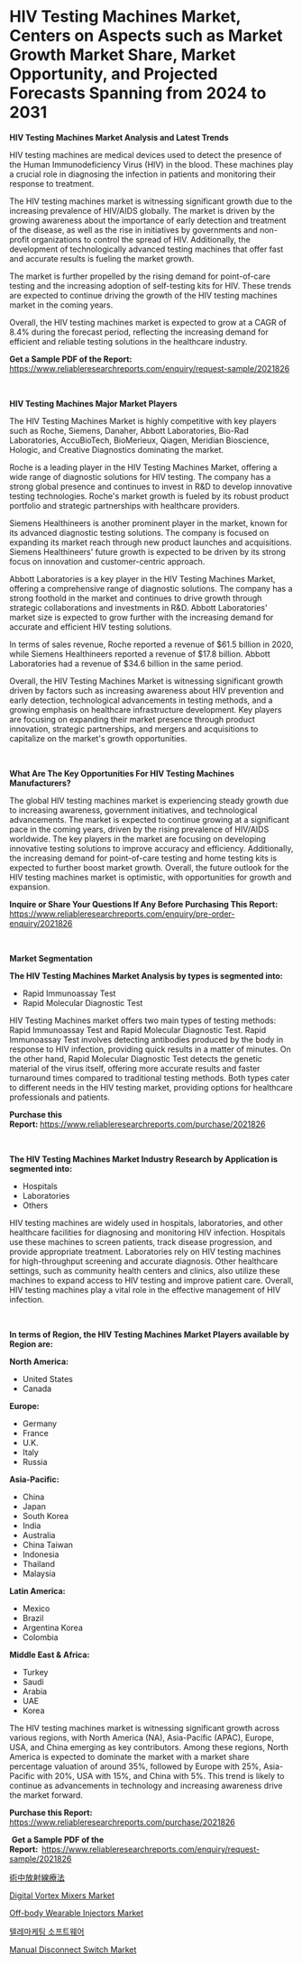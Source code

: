 <p><h1>HIV Testing Machines Market, Centers on Aspects such as Market Growth Market Share, Market Opportunity, and Projected Forecasts Spanning from 2024 to 2031</h1></p><p><strong>HIV Testing Machines Market Analysis and Latest Trends</strong></p>
<p><p>HIV testing machines are medical devices used to detect the presence of the Human Immunodeficiency Virus (HIV) in the blood. These machines play a crucial role in diagnosing the infection in patients and monitoring their response to treatment.</p><p>The HIV testing machines market is witnessing significant growth due to the increasing prevalence of HIV/AIDS globally. The market is driven by the growing awareness about the importance of early detection and treatment of the disease, as well as the rise in initiatives by governments and non-profit organizations to control the spread of HIV. Additionally, the development of technologically advanced testing machines that offer fast and accurate results is fueling the market growth.</p><p>The market is further propelled by the rising demand for point-of-care testing and the increasing adoption of self-testing kits for HIV. These trends are expected to continue driving the growth of the HIV testing machines market in the coming years.</p><p>Overall, the HIV testing machines market is expected to grow at a CAGR of 8.4% during the forecast period, reflecting the increasing demand for efficient and reliable testing solutions in the healthcare industry.</p></p>
<p><strong>Get a Sample PDF of the Report:&nbsp;</strong> <a href="https://www.reliableresearchreports.com/enquiry/request-sample/2021826">https://www.reliableresearchreports.com/enquiry/request-sample/2021826</a></p>
<p>&nbsp;</p>
<p><strong>HIV Testing Machines Major Market Players</strong></p>
<p><p>The HIV Testing Machines Market is highly competitive with key players such as Roche, Siemens, Danaher, Abbott Laboratories, Bio-Rad Laboratories, AccuBioTech, BioMerieux, Qiagen, Meridian Bioscience, Hologic, and Creative Diagnostics dominating the market.</p><p>Roche is a leading player in the HIV Testing Machines Market, offering a wide range of diagnostic solutions for HIV testing. The company has a strong global presence and continues to invest in R&D to develop innovative testing technologies. Roche's market growth is fueled by its robust product portfolio and strategic partnerships with healthcare providers.</p><p>Siemens Healthineers is another prominent player in the market, known for its advanced diagnostic testing solutions. The company is focused on expanding its market reach through new product launches and acquisitions. Siemens Healthineers' future growth is expected to be driven by its strong focus on innovation and customer-centric approach.</p><p>Abbott Laboratories is a key player in the HIV Testing Machines Market, offering a comprehensive range of diagnostic solutions. The company has a strong foothold in the market and continues to drive growth through strategic collaborations and investments in R&D. Abbott Laboratories' market size is expected to grow further with the increasing demand for accurate and efficient HIV testing solutions.</p><p>In terms of sales revenue, Roche reported a revenue of $61.5 billion in 2020, while Siemens Healthineers reported a revenue of $17.8 billion. Abbott Laboratories had a revenue of $34.6 billion in the same period.</p><p>Overall, the HIV Testing Machines Market is witnessing significant growth driven by factors such as increasing awareness about HIV prevention and early detection, technological advancements in testing methods, and a growing emphasis on healthcare infrastructure development. Key players are focusing on expanding their market presence through product innovation, strategic partnerships, and mergers and acquisitions to capitalize on the market's growth opportunities.</p></p>
<p>&nbsp;</p>
<p><strong>What Are The Key Opportunities For HIV Testing Machines Manufacturers?</strong></p>
<p><p>The global HIV testing machines market is experiencing steady growth due to increasing awareness, government initiatives, and technological advancements. The market is expected to continue growing at a significant pace in the coming years, driven by the rising prevalence of HIV/AIDS worldwide. The key players in the market are focusing on developing innovative testing solutions to improve accuracy and efficiency. Additionally, the increasing demand for point-of-care testing and home testing kits is expected to further boost market growth. Overall, the future outlook for the HIV testing machines market is optimistic, with opportunities for growth and expansion.</p></p>
<p><strong>Inquire or Share Your Questions If Any Before Purchasing This Report:</strong> <a href="https://www.reliableresearchreports.com/enquiry/pre-order-enquiry/2021826">https://www.reliableresearchreports.com/enquiry/pre-order-enquiry/2021826</a></p>
<p>&nbsp;</p>
<p><strong>Market Segmentation</strong></p>
<p><strong>The HIV Testing Machines Market Analysis by types is segmented into:</strong></p>
<p><ul><li>Rapid Immunoassay Test</li><li>Rapid Molecular Diagnostic Test</li></ul></p>
<p><p>HIV Testing Machines market offers two main types of testing methods: Rapid Immunoassay Test and Rapid Molecular Diagnostic Test. Rapid Immunoassay Test involves detecting antibodies produced by the body in response to HIV infection, providing quick results in a matter of minutes. On the other hand, Rapid Molecular Diagnostic Test detects the genetic material of the virus itself, offering more accurate results and faster turnaround times compared to traditional testing methods. Both types cater to different needs in the HIV testing market, providing options for healthcare professionals and patients.</p></p>
<p><strong>Purchase this Report:&nbsp;</strong><a href="https://www.reliableresearchreports.com/purchase/2021826">https://www.reliableresearchreports.com/purchase/2021826</a></p>
<p>&nbsp;</p>
<p><strong>The HIV Testing Machines Market Industry Research by Application is segmented into:</strong></p>
<p><ul><li>Hospitals</li><li>Laboratories</li><li>Others</li></ul></p>
<p><p>HIV testing machines are widely used in hospitals, laboratories, and other healthcare facilities for diagnosing and monitoring HIV infection. Hospitals use these machines to screen patients, track disease progression, and provide appropriate treatment. Laboratories rely on HIV testing machines for high-throughput screening and accurate diagnosis. Other healthcare settings, such as community health centers and clinics, also utilize these machines to expand access to HIV testing and improve patient care. Overall, HIV testing machines play a vital role in the effective management of HIV infection.</p></p>
<p>&nbsp;</p>
<p><strong>In terms of Region, the HIV Testing Machines Market Players available by Region are:</strong></p>
<p>
    <p> <strong> North America: </strong>
        <ul>
            <li>United States</li>
            <li>Canada</li>
        </ul>
        </p> 
    <p> <strong> Europe: </strong>
        <ul>
            <li>Germany</li>
            <li>France</li>
            <li>U.K.</li>
            <li>Italy</li>
            <li>Russia</li>
        </ul>
        </p> 
    <p> <strong> Asia-Pacific: </strong>
        <ul>
            <li>China</li>
            <li>Japan</li>
            <li>South Korea</li>
            <li>India</li>
            <li>Australia</li>
            <li>China Taiwan</li>
            <li>Indonesia</li>
            <li>Thailand</li>
            <li>Malaysia</li>
        </ul>
        </p> 
    <p> <strong> Latin America: </strong>
        <ul>
            <li>Mexico</li>
            <li>Brazil</li>
            <li>Argentina Korea</li>
            <li>Colombia</li>
        </ul>
        </p> 
    <p> <strong> Middle East & Africa: </strong>
        <ul>
            <li>Turkey</li>
            <li>Saudi</li>
            <li>Arabia</li>
            <li>UAE</li>
            <li>Korea</li>
        </ul>
    </p>
    </p>
<p><p>The HIV testing machines market is witnessing significant growth across various regions, with North America (NA), Asia-Pacific (APAC), Europe, USA, and China emerging as key contributors. Among these regions, North America is expected to dominate the market with a market share percentage valuation of around 35%, followed by Europe with 25%, Asia-Pacific with 20%, USA with 15%, and China with 5%. This trend is likely to continue as advancements in technology and increasing awareness drive the market forward.</p></p>
<p><strong>Purchase this Report: </strong><a href="https://www.reliableresearchreports.com/purchase/2021826">https://www.reliableresearchreports.com/purchase/2021826</a></p>
<p>&nbsp;<strong>Get a Sample PDF of the Report:&nbsp;&nbsp;</strong><a href="https://www.reliableresearchreports.com/enquiry/request-sample/2021826">https://www.reliableresearchreports.com/enquiry/request-sample/2021826</a></p>
<p><strong></strong></p>
<p><p><a href="https://medium.com/@lornarempel2023/%E6%89%8B%E8%A1%93%E4%B8%AD%E7%85%A7%E5%B0%84%E7%99%82%E6%B3%95%E5%B8%82%E5%A0%B4-%E3%82%BF%E3%82%A4%E3%83%97-%E3%82%A2%E3%83%97%E3%83%AA%E3%82%B1%E3%83%BC%E3%82%B7%E3%83%A7%E3%83%B3-%E5%9C%B0%E7%90%86%E3%81%AB%E3%82%88%E3%82%8B%E5%8C%85%E6%8B%AC%E7%9A%84%E8%A9%95%E4%BE%A1-c4e80b4019f5">術中放射線療法</a></p><p><a href="https://github.com/nathandecarvalho/Market-Research-Report-List-2/blob/main/digital-vortex-mixers-market.md">Digital Vortex Mixers Market</a></p><p><a href="https://shimmer-gardenia-37a.notion.site/Off-body-Wearable-Injectors-Market-Analysis-and-Market-Size-Global-Industry-Overview-Market-Segmen-4f1e267704b34daabd16e09949e55932">Off-body Wearable Injectors Market</a></p><p><a href="https://medium.com/@arsila97/%EC%A0%84%ED%99%94-%EC%83%81%EB%8B%B4-%EC%86%8C%ED%94%84%ED%8A%B8%EC%9B%A8%EC%96%B4-%EC%8B%9C%EC%9E%A5-%ED%86%B5%EC%B0%B0-%EC%8B%9C%EC%9E%A5-%EB%8F%99%ED%96%A5-%EC%84%B1%EC%9E%A5-2024%EB%85%84%EB%B6%80%ED%84%B0-2031%EB%85%84%EA%B9%8C%EC%A7%80-%EC%98%88%EC%B8%A1%EB%90%9C-%EA%B2%83-152140ba7934">텔레마케팅 소프트웨어</a></p><p><a href="https://view.publitas.com/reportprime-1/manual-disconnect-switch-market-size-growth-outlook-from-2024-to-2031-projecting-at-markets-trends-analysis-by-application-regional-outlook-and-revenue/">Manual Disconnect Switch Market</a></p></p>